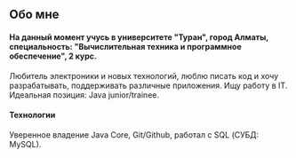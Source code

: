 ## Обо мне

#### На данный момент учусь в университете "Туран", город Алматы, специальность: "Вычислительная техника и программное обеспечение", 2 курс.
Любитель электроники и новых технологий, люблю писать код и хочу разрабатывать, поддерживать различные приложения. 
Ищу работу в IT. Идеальная позиция: Java junior/trainee.

#### Технологии
Уверенное владение Java Core, Git/Github, работал с SQL (СУБД: MySQL).
